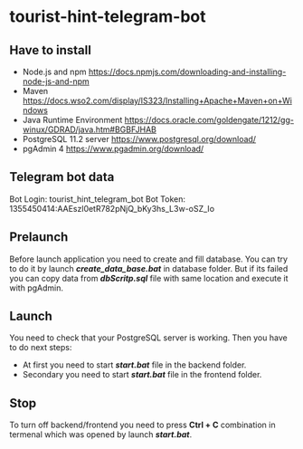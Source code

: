 # tourist-hint-telegram-bot

## Have to install
- Node.js and npm
https://docs.npmjs.com/downloading-and-installing-node-js-and-npm
- Maven
https://docs.wso2.com/display/IS323/Installing+Apache+Maven+on+Windows
- Java Runtime Environment
https://docs.oracle.com/goldengate/1212/gg-winux/GDRAD/java.htm#BGBFJHAB
- PostgreSQL 11.2 server
https://www.postgresql.org/download/
- pgAdmin 4
https://www.pgadmin.org/download/

## Telegram bot data
Bot Login: tourist_hint_telegram_bot
Bot Token: 1355450414:AAEszl0etR782pNjQ_bKy3hs_L3w-oSZ_Io

## Prelaunch
Before launch application you need to create and fill database.
You can try to do it by launch ***create_data_base.bat*** in database folder.
But if its failed you can copy data from ***dbScritp.sql*** file with same location and execute it with pgAdmin.

## Launch
You need to check that your PostgreSQL server is working.
Then you have to do next steps: 
- At first you need to start ***start.bat*** file in the backend folder.
- Secondary you need to start ***start.bat*** file in the frontend folder.

## Stop
To turn off backend/frontend you need to press **Ctrl + C** combination in termenal which was opened by launch ***start.bat***.


